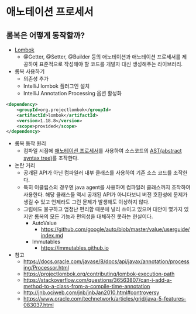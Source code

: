 # 애노테이션 프로세서

## 롬복은 어떻게 동작할까?
- [Lombok](https://projectlombok.org/)
  * @Getter, @Setter, @Builder 등의 애노테이션과 애노테이션 프로세서를 제공하여 표준적으로 작성해야 할 코드를 개발자 대신 생성해주는 라이브러리.
- 롬복 사용하기
  * 의존성 추가
  * IntelliJ lombok 플러그인 설치
  * IntelliJ Annotation Processing 옵션 활성화

``` xml
<dependency>
    <groupId>org.projectlombok</groupId>
    <artifactId>lombok</artifactId>
    <version>1.18.8</version>
    <scope>provided</scope>
</dependency>
```
- 롬복 동작 원리
  * 컴파일 시점에 [애노테이션 프로세서](https://docs.oracle.com/javase/8/docs/api/javax/annotation/processing/Processor.html)를 사용하여 소스코드의 [AST(abstract syntax tree)](https://javaparser.org/inspecting-an-ast/)를 조작한다. 
- 논란 거리
  * 공개된 API가 아닌 컴파일러 내부 클래스를 사용하여 기존 소스 코드를 조작한다.
  * 특히 이클립스의 경우엔 java agent를 사용하여 컴파일러 클래스까지 조작하여 사용한다. 해당 클래스들 역시 공개된 API가 아니다보니 버전 호환성에 문제가 생길 수 있고 언제라도 그런 문제가 발생해도 이상하지 않다.
  * 그럼에도 불구하고 엄청난 편리함 때문에 널리 쓰이고 있으며 대안이 몇가지 있지만 롬복의 모든 기능과 편의성을 대체하진 못하는 현실이다.
    * AutoValue
      * https://github.com/google/auto/blob/master/value/userguide/index.md
    * Immutables
      * https://immutables.github.io
- 참고
  * https://docs.oracle.com/javase/8/docs/api/javax/annotation/processing/Processor.html
  * https://projectlombok.org/contributing/lombok-execution-path
  * https://stackoverflow.com/questions/36563807/can-i-add-a-method-to-a-class-from-a-compile-time-annotation
  * http://jnb.ociweb.com/jnb/jnbJan2010.html#controversy
  * https://www.oracle.com/technetwork/articles/grid/java-5-features-083037.html
 
